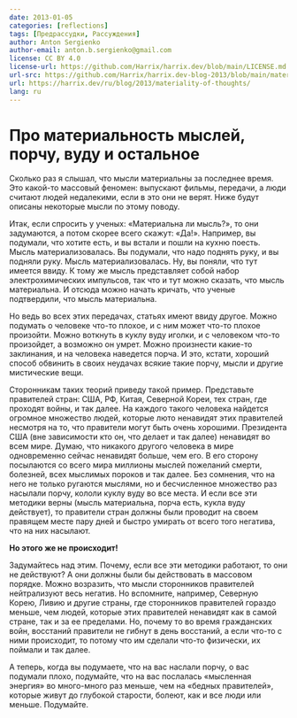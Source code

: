 ```yaml
---
date: 2013-01-05
categories: [reflections]
tags: [Предрассудки, Рассуждения]
author: Anton Sergienko
author-email: anton.b.sergienko@gmail.com
license: CC BY 4.0
license-url: https://github.com/Harrix/harrix.dev/blob/main/LICENSE.md
url-src: https://github.com/Harrix/harrix.dev-blog-2013/blob/main/materiality-of-thoughts/materiality-of-thoughts.md
url: https://harrix.dev/ru/blog/2013/materiality-of-thoughts/
lang: ru
---
```


# Про материальность мыслей, порчу, вуду и остальное

Сколько раз я слышал, что мысли материальны за последнее время. Это какой-то массовый феномен: выпускают фильмы, передачи, а люди считают людей недалекими, если в это они не верят. Ниже будут описаны некоторые мысли по этому поводу.

Итак, если спросить у ученых: «Материальна ли мысль?», то они задумаются, а потом скорее всего скажут: «Да!». Например, вы подумали, что хотите есть, и вы встали и пошли на кухню поесть. Мысль материализовалась. Вы подумали, что надо поднять руку, и вы подняли руку. Мысль материализовалась. Ну, вы поняли, что тут имеется ввиду. К тому же мысль представляет собой набор электрохимических импульсов, так что и тут можно сказать, что мысль материальна. И отсюда можно начать кричать, что ученые подтвердили, что мысль материальна.

Но ведь во всех этих передачах, статьях имеют ввиду другое. Можно подумать о человеке что-то плохое, и с ним может что-то плохое произойти. Можно воткнуть в куклу вуду иголки, и с человеком что-то произойдет, а возможно он умрет. Можно произнести какие-то заклинания, и на человека наведется порча. И это, кстати, хороший способ обвинить в своих неудачах всякие такие порчу, мысли и другие мистические вещи.

Сторонникам таких теорий приведу такой пример. Представьте правителей стран: США, РФ, Китая, Северной Кореи, тех стран, где проходят войны, и так далее. На каждого такого человека найдется огромное множество людей, которые люто ненавидят этих правителей несмотря на то, что правители могут быть очень хорошими. Президента США (вне зависимости кто он, что делает и так далее) ненавидят во всем мире. Думаю, что никакого другого человека в мире одновременно сейчас ненавидят больше, чем его. В его сторону посылаются со всего мира миллионы мыслей пожеланий смерти, болезней, всех мыслимых пороков и так далее. Без сомнения, что на него не только ругаются мыслями, но и бесчисленное множество раз насылали порчу, кололи куклу вуду во все места. И если все эти методики верны (мысль материальна, порча есть, кукла вуду действует), то правители стран должны были проводит на своем правящем месте пару дней и быстро умирать от всего того негатива, что на них насылают.

**Но этого же не происходит!**

Задумайтесь над этим. Почему, если все эти методики работают, то они не действуют? А они должны были бы действовать в массовом порядке. Можно возразить, что мысли сторонников правителей нейтрализуют весь негатив. Но вспомните, например, Северную Корею, Ливию и другие страны, где сторонников правителей гораздо меньше, чем людей, которые этих правителей ненавидят как в самой стране, так и за ее пределами. Но, почему то во время гражданских войн, восстаний правители не гибнут в день восстаний, а если что-то с ними происходит, то потому что им сделали что-то физически, их поймали и так далее.

А теперь, когда вы подумаете, что на вас наслали порчу, о вас подумали плохо, подумайте, что на вас послалась «мысленная энергия» во много-много раз меньше, чем на «бедных правителей», которые живут до глубокой старости, болеют, как и все люди или меньше. Подумайте.
